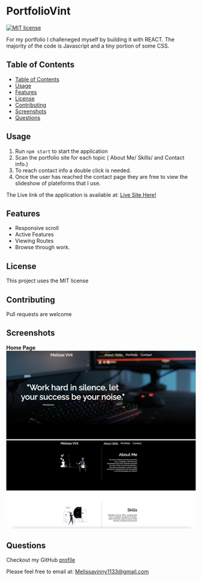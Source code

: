 # PortfolioVint

[![MIT license](https://img.shields.io/badge/License-MIT-blue.svg)](https://opensource.org/licenses/MIT)

For my portfolio I challeneged myself by building it with REACT. The majority of the code is Javascript and a tiny portion of some CSS. 

## Table of Contents

  - [Table of Contents](#table-of-contents)
  - [Usage](#usage)
  - [Features](#features)
  - [License](#license)
  - [Contributing](#contributing)
  - [Screenshots](#screenshots)
  - [Questions](#questions)

## Usage
1. Run `npm start` to start the application
2. Scan the portfolio site for each topic ( About Me/ Skills/ and Contact info.)
3. To reach contact info a double click is needed.
4. Once the user has reached the contact page they are free to view the slideshow of plateforms that I use.


The Live link of the application is available at:  [Live Site Here!](https://pure-lowlands-02728.herokuapp.com/)
## Features
* Responsive scroll
* Active Features
* Viewing Routes
* Browse through work.


## License
This project uses the MIT license
## Contributing
Pull requests are welcome
## Screenshots
**Home Page**
![portfoliovint](ss20.png)
![portfoliovint](ss21.png)

## Questions
Checkout my GitHub [profile](https://github.com/mvint2647)

Please feel free to email at: <Melissavinny1133@gmail.com>



